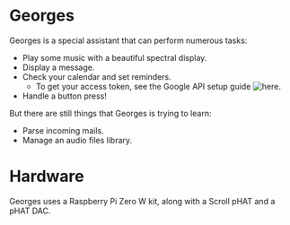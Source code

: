 # Georges
Georges is a special assistant that can perform numerous tasks:
- Play some music with a beautiful spectral display.
- Display a message.
- Check your calendar and set reminders.
  - To get your access token, see the Google API setup guide ![here](https://developers.google.com/calendar/api/quickstart/python).
- Handle a button press!

But there are still things that Georges is trying to learn:
- Parse incoming mails.
- Manage an audio files library.

# Hardware
Georges uses a Raspberry Pi Zero W kit, along with a Scroll pHAT and a pHAT DAC.
